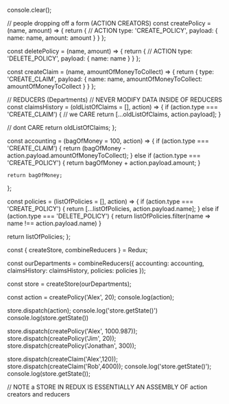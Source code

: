 console.clear();

// people dropping off a form (ACTION CREATORS)
const createPolicy = (name, amount) => {
  return { // ACTION
    type: 'CREATE_POLICY',
    payload: {
      name: name,
      amount: amount
    }
  }
};

const deletePolicy = (name, amount) => {
  return { // ACTION
    type: 'DELETE_POLICY',
    payload: {
      name: name
    }
  }
};

const createClaim = (name, amountOfMoneyToCollect) => {
  return {
    type: 'CREATE_CLAIM',
    payload: {
      name: name,
      amountOfMoneyToCollect: amountOfMoneyToCollect
    }
  }
};

// REDUCERS (Departments)
// NEVER MODIFY DATA INSIDE OF REDUCERS
const claimsHistory = (oldListOfClaims = [], action) => {
  if (action.type === 'CREATE_CLAIM') {
    // we CARE
    return [...oldListOfClaims, action.payload];
  }
  
  // dont CARE
  return oldListOfClaims;
};
  
const accounting = (bagOfMoney = 100, action) => {
    if (action.type === 'CREATE_CLAIM') {
      return (bagOfMoney - action.payload.amountOfMoneyToCollect);
    } else if (action.type === 'CREATE_POLICY') {
      return bagOfMoney + action.payload.amount;
    }
    
    return bagOfMoney;
};
  
const policies = (listOfPolicies = [], action) => {
  if (action.type === 'CREATE_POLICY') {
    return [...listOfPolicies, action.payload.name];
  } else if (action.type === 'DELETE_POLICY') {
    return listOfPolicies.filter(name => name !== action.payload.name)
  }
  
  return listOfPolicies;
};

const { createStore, combineReducers } = Redux;


const ourDepartments = combineReducers({
  accounting: accounting,
  claimsHistory: claimsHistory,
  policies: policies
});

const store = createStore(ourDepartments);



const action = createPolicy('Alex', 20);
console.log(action);

store.dispatch(action);
console.log('store.getState()')
console.log(store.getState())


store.dispatch(createPolicy('Alex', 1000.987));
store.dispatch(createPolicy('Jim', 20));
store.dispatch(createPolicy('Jonathan', 300));

store.dispatch(createClaim('Alex',120));
store.dispatch(createClaim('Rob',4000));
console.log('store.getState()');
console.log(store.getState());

// NOTE a STORE IN REDUX IS ESSENTIALLY AN ASSEMBLY OF action creators and reducers
